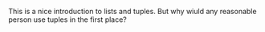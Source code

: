 This is a nice introduction to lists and tuples. But why wiuld any reasonable person use tuples in the first place?